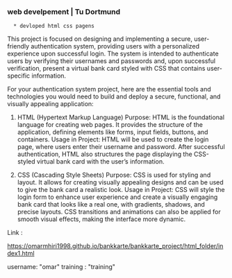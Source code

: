 ### web develpement | Tu Dortmund
      * devloped html css pagens  
      

This project is focused on designing and implementing a secure, user-friendly authentication system, providing users with a personalized experience upon successful login. The system is intended to authenticate users by verifying their usernames and passwords and, upon successful verification, present a virtual bank card styled with CSS that contains user-specific information.



For your authentication system project, here are the essential tools and technologies you would need to build and deploy a secure, functional, and visually appealing application:

1. HTML (Hypertext Markup Language)
Purpose: HTML is the foundational language for creating web pages. It provides the structure of the application, defining elements like forms, input fields, buttons, and containers.
Usage in Project: HTML will be used to create the login page, where users enter their username and password. After successful authentication, HTML also structures the page displaying the CSS-styled virtual bank card with the user’s information.

3. CSS (Cascading Style Sheets)
Purpose: CSS is used for styling and layout. It allows for creating visually appealing designs and can be used to give the bank card a realistic look.
Usage in Project: CSS will style the login form to enhance user experience and create a visually engaging bank card that looks like a real one, with gradients, shadows, and precise layouts. CSS transitions and animations can also be applied for smooth visual effects, making the interface more dynamic.


Link : 

https://omarmhiri1998.github.io/bankkarte/bankkarte_project/html_folder/index1.html


username: "omar"
training : "training"
